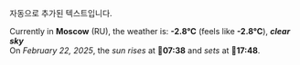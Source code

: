 
자동으로 추가된 텍스트입니다.

<!--START_SECTION:weather:moscow-->
Currently in **Moscow** (RU), the weather is: **-2.8°C** (feels like **-2.8°C**), ***clear sky***<br/>
On *February 22, 2025*, the *sun rises* at 🌅**07:38** and *sets* at 🌇**17:48**.
<!--END_SECTION:weather-->
